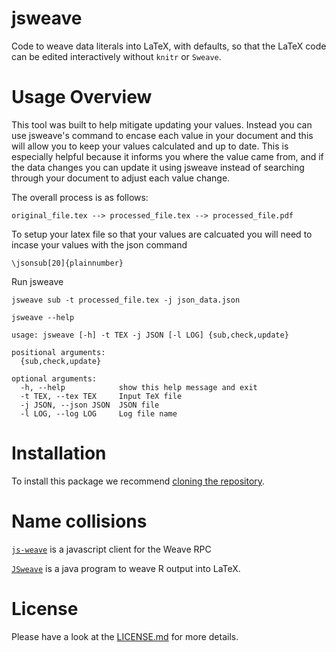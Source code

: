 # jsweave

Code to weave data literals into LaTeX, with defaults, so that the LaTeX code can be edited interactively without `knitr` or `Sweave`.

# Usage Overview 

This tool was built to help mitigate updating your values. Instead you can use jsweave's 
command to encase each value in your document and this will allow you to keep your values calculated and up to date.
This is especially helpful because it informs you where the value came from, and if the data changes you can update it using jsweave instead of searching through your document to adjust each value change. 

The overall process is as follows:
```
original_file.tex --> processed_file.tex --> processed_file.pdf
```

To setup your latex file so that your values are calcuated you will need to incase your values with the json command 
```
\jsonsub[20]{plainnumber}
```
Run jsweave 
```
jsweave sub -t processed_file.tex -j json_data.json
```


```
jsweave --help 
```
```
usage: jsweave [-h] -t TEX -j JSON [-l LOG] {sub,check,update}

positional arguments:
  {sub,check,update}

optional arguments:
  -h, --help            show this help message and exit
  -t TEX, --tex TEX     Input TeX file
  -j JSON, --json JSON  JSON file
  -l LOG, --log LOG     Log file name
```
# Installation  

To install this package we recommend [cloning the repository](https://help.github.com/articles/cloning-a-repository/). 

# Name collisions

[`js-weave`](https://www.npmjs.com/package/js-weave) is a javascript client for the Weave RPC

[`JSweave`](http://www.seinan-gu.ac.jp/~shito/jsweave/archives/manual.pdf) is a java program to weave R output into LaTeX.

# License

Please have a look at the [LICENSE.md](https://github.com/HRDAG/jsweave/blob/master/LICENSE) for more details.


<!-- done. -->
